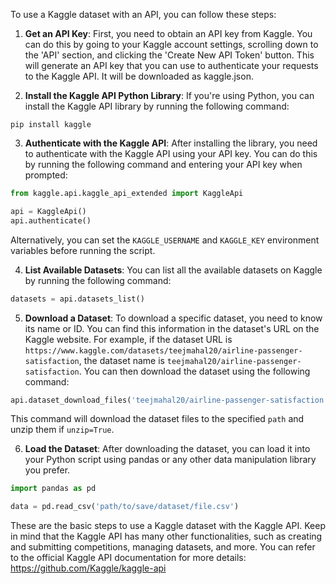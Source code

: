 To use a Kaggle dataset with an API, you can follow these steps:

1. **Get an API Key**: First, you need to obtain an API key from Kaggle. You can do this by going to your Kaggle account settings, scrolling down to the 'API' section, and clicking the 'Create New API Token' button. This will generate an API key that you can use to authenticate your requests to the Kaggle API. It will be downloaded as kaggle.json. 

2. **Install the Kaggle API Python Library**: If you're using Python, you can install the Kaggle API library by running the following command:

```
pip install kaggle
```

3. **Authenticate with the Kaggle API**: After installing the library, you need to authenticate with the Kaggle API using your API key. You can do this by running the following command and entering your API key when prompted:

```python
from kaggle.api.kaggle_api_extended import KaggleApi

api = KaggleApi()
api.authenticate()
```

Alternatively, you can set the `KAGGLE_USERNAME` and `KAGGLE_KEY` environment variables before running the script.

4. **List Available Datasets**: You can list all the available datasets on Kaggle by running the following command:

```python
datasets = api.datasets_list()
```

5. **Download a Dataset**: To download a specific dataset, you need to know its name or ID. You can find this information in the dataset's URL on the Kaggle website. For example, if the dataset URL is `https://www.kaggle.com/datasets/teejmahal20/airline-passenger-satisfaction`, the dataset name is `teejmahal20/airline-passenger-satisfaction`. You can then download the dataset using the following command:

```python
api.dataset_download_files('teejmahal20/airline-passenger-satisfaction', path='path/to/save/dataset', unzip=True)
```

This command will download the dataset files to the specified `path` and unzip them if `unzip=True`.

6. **Load the Dataset**: After downloading the dataset, you can load it into your Python script using pandas or any other data manipulation library you prefer.

```python
import pandas as pd

data = pd.read_csv('path/to/save/dataset/file.csv')
```

These are the basic steps to use a Kaggle dataset with the Kaggle API. Keep in mind that the Kaggle API has many other functionalities, such as creating and submitting competitions, managing datasets, and more. You can refer to the official Kaggle API documentation for more details: https://github.com/Kaggle/kaggle-api